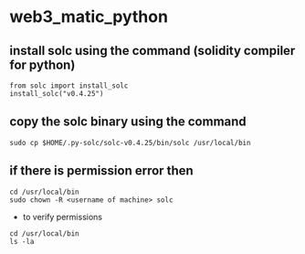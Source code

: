 # web3_matic_python
## install solc using the command (solidity compiler for python)
```
from solc import install_solc
install_solc("v0.4.25")
```
## copy the solc binary using the command
```
sudo cp $HOME/.py-solc/solc-v0.4.25/bin/solc /usr/local/bin
```
## if there is permission error then 
```
cd /usr/local/bin
sudo chown -R <username of machine> solc

```
- to verify permissions
```
cd /usr/local/bin
ls -la
```
